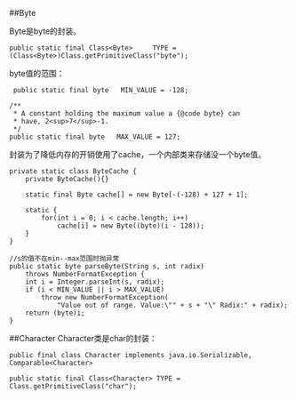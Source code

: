 ##Byte

Byte是byte的封装。
    
	public static final Class<Byte>     TYPE = (Class<Byte>)Class.getPrimitiveClass("byte");
byte值的范围：

	 public static final byte   MIN_VALUE = -128;

    /**
     * A constant holding the maximum value a {@code byte} can
     * have, 2<sup>7</sup>-1.
     */
    public static final byte   MAX_VALUE = 127;

封装为了降低内存的开销使用了cache，一个内部类来存储没一个byte值。

	private static class ByteCache {
        private ByteCache(){}

        static final Byte cache[] = new Byte[-(-128) + 127 + 1];

        static {
            for(int i = 0; i < cache.length; i++)
                cache[i] = new Byte((byte)(i - 128));
        }
    }

	//s的值不在min--max范围时抛异常
	public static byte parseByte(String s, int radix)
        throws NumberFormatException {
        int i = Integer.parseInt(s, radix);
        if (i < MIN_VALUE || i > MAX_VALUE)
            throw new NumberFormatException(
                "Value out of range. Value:\"" + s + "\" Radix:" + radix);
        return (byte)i;
    }

##Character
Character类是char的封装：
	
	public final class Character implements java.io.Serializable, Comparable<Character>

	public static final Class<Character> TYPE = Class.getPrimitiveClass("char");
	

